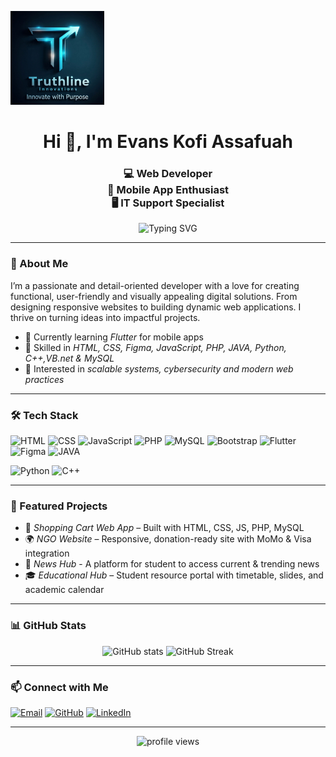 <!-- Profile Banner -->
<img src="truthline.jpg" alt="my logo" width="150"/> <!-- You can replace this with your own banner -->

<h1 align="center">Hi 👋, I'm Evans Kofi Assafuah</h1>
<h3 align="center">💻 Web Developer<br>  📱 Mobile App Enthusiast <br> 🖥 IT Support Specialist</h3>

<!-- Typing Animation -->
<p align="center">
  <img src="https://readme-typing-svg.herokuapp.com?font=Fira+Code&weight=600&size=22&pause=1000&color=4F46E5&width=500&lines=Turning+ideas+into+reality!;Building+functional+and+beautiful+apps;Always+learning+new+technologies" alt="Typing SVG" />
</p>

---

### 🚀 About Me
I’m a passionate and detail-oriented developer with a love for creating functional, user-friendly and visually appealing digital solutions. From designing responsive websites to building dynamic web applications. I thrive on turning ideas into impactful projects.

- 🌱 Currently learning *Flutter* for mobile apps  
- 🔧 Skilled in *HTML, CSS, Figma, JavaScript, PHP, JAVA, Python, C++,VB.net & MySQL*  
- 📌 Interested in *scalable systems, cybersecurity and modern web practices*  

---

### 🛠 Tech Stack
![HTML](https://img.shields.io/badge/HTML5-E34F26?style=for-the-badge&logo=html5&logoColor=white)
![CSS](https://img.shields.io/badge/CSS3-1572B6?style=for-the-badge&logo=css3&logoColor=white)
![JavaScript](https://img.shields.io/badge/JavaScript-323330?style=for-the-badge&logo=javascript&logoColor=F7DF1E)
![PHP](https://img.shields.io/badge/PHP-777BB4?style=for-the-badge&logo=php&logoColor=white)
![MySQL](https://img.shields.io/badge/MySQL-005C84?style=for-the-badge&logo=mysql&logoColor=white)
![Bootstrap](https://img.shields.io/badge/Bootstrap-563D7C?style=for-the-badge&logo=bootstrap&logoColor=white)
![Flutter](https://img.shields.io/badge/Flutter-02569B?style=for-the-badge&logo=flutter&logoColor=white)
![Figma](https://img.shields.io/badge/Figma-F24E1E?style=for-the-badge&logo=figma&logoColor=white)
![JAVA](https://img.shields.io/badge/Java-007396?style=for-the-badge&logo=java&logoColor=white)
  <!-- Python -->
![Python](https://img.shields.io/badge/Python-3776AB?style=for-the-badge&logo=python&logoColor=white)
![C++](https://img.shields.io/badge/C++-00599C?style=for-the-badge&logo=cplusplus&logoColor=white)
</p>

---

### 📌 Featured Projects
- 🛒 *Shopping Cart Web App* – Built with HTML, CSS, JS, PHP, MySQL<br>
- 🌍 *NGO Website* – Responsive, donation-ready site with MoMo & Visa integration<br>
- 📰 *News Hub* - A platform for student to access current & trending news<br>
- 🎓 *Educational Hub* – Student resource portal with timetable, slides, and academic calendar<br>

---

### 📊 GitHub Stats
<p align="center">
  <img src="https://github-readme-stats.vercel.app/api?username=evanskofiassafuah&show_icons=true&theme=tokyonight" alt="GitHub stats" />
  <img src="https://github-readme-streak-stats.herokuapp.com/?user=evanskofiassafuah&theme=tokyonight" alt="GitHub Streak" />
</p>

---

### 📫 Connect with Me
[![Email](https://img.shields.io/badge/Email-D14836?style=for-the-badge&logo=gmail&logoColor=white)](mailto:evanskofiassafuah@gmail.com)
[![GitHub](https://img.shields.io/badge/GitHub-181717?style=for-the-badge&logo=github&logoColor=white)](https://github.com/evanskofiassafuah)
[![LinkedIn](https://img.shields.io/badge/LinkedIn-0A66C2?style=for-the-badge&logo=linkedin&logoColor=white)](https://www.linkedin.com/in/evans-kofi-assafuah-361333370?utm_source=share&utm_campaign=share_via&utm_content=profile&utm_medium=ios_app)

---

<p align="center">
  <img src="https://komarev.com/ghpvc/?username=YourUsername&label=Profile+Views&color=blue&style=for-the-badge" alt="profile views" />
</p>
